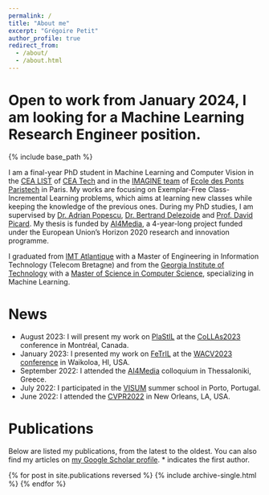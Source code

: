```yaml
---
permalink: /
title: "About me"
excerpt: "Grégoire Petit"
author_profile: true
redirect_from: 
  - /about/
  - /about.html
---
```


# Open to work from January 2024, I am looking for a Machine Learning Research Engineer position.

{% include base_path %}


I am a final-year PhD student in Machine Learning and Computer Vision in the [CEA LIST](https://list.cea.fr) of [CEA Tech](https://www.cea-tech.fr) and in the [IMAGINE team](http://imagine.enpc.fr/) of [Ecole des Ponts Paristech](http://www.enpc.fr/) in Paris. My works are focusing on Exemplar-Free Class-Incremental Learning problems, which aims at learning new classes while keeping the knowledge of the previous ones. During my PhD studies, I am supervised by [Dr. Adrian Popescu](https://scholar.google.com/citations?user=fjsa2GYAAAAJ), [Dr. Bertrand Delezoide](https://scholar.google.fr/citations?user=IZczNpUAAAAJ) and [Prof. David Picard](https://davidpicard.github.io).
My thesis is funded by [AI4Media](https://www.ai4media.eu/), a 4-year-long project funded under the European Union’s Horizon 2020 research and innovation programme.

I graduated from [IMT Atlantique](https://www.imt-atlantique.fr/en) with a Master of Engineering in Information Technology (Telecom Bretagne) and from the [Georgia Institute of Technology](https://www.gatech.edu/) with a [Master of Science in Computer Science](https://catalog.gatech.edu/programs/computer-science-ms/), specializing in Machine Learning.

News
======
- August 2023: I will present my work on [PlaStIL](https://gregoirepetit.github.io/projects/PlaStIL) at the [CoLLAs2023](https://lifelong-ml.cc/) conference in Montréal, Canada.
- January 2023: I presented my work on [FeTrIL](https://gregoirepetit.github.io/projects/FeTrIL) at the [WACV2023 conference](https://wacv2023.thecvf.com/) in Waikoloa, HI, USA.
- September 2022: I attended the [AI4Media](https://www.ai4media.eu) colloquium in Thessaloniki, Greece.
- July 2022: I participated in the [VISUM](https://visum.inesctec.pt/) summer school in Porto, Portugal.
- June 2022: I attended the [CVPR2022](https://cvpr2022.thecvf.com/) in New Orleans, LA, USA.

Publications
======
Below are listed my publications, from the latest to the oldest. You can also find my articles on [my Google Scholar profile](https://scholar.google.com/citations?user=oKWj7yQAAAAJ). * indicates the first author.

{% for post in site.publications reversed %}
  {% include archive-single.html %}
{% endfor %}
